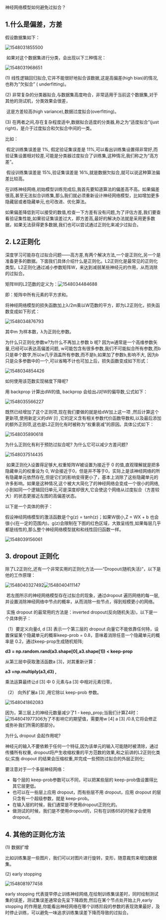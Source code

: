神经网络模型如何避免过拟合？

## 1.什么是偏差，方差

假设数据集如下：

![1548031855500](assets/1548031855500.png)

​      如果对这个数据集进行分类，会出现以下三种情况：



![1548031968651](assets/1548031968651.png)

(1)  线性逻辑回归拟合,它并不能很好地拟合该数据,这是高偏差(high bias)的情况,也称为“欠拟合” ( underfitting)。

(2) 非常复杂的分类器拟合,与数据集高度吻合，非常适用于当前这个数据集,对于其他的测试机，分类效果会很差，

​      这是方差较高(high variance),数据过度拟合(overfitting)。

(3) 在两者之间,存在复杂程度适中,数据拟合适度的分类器,称之为“适度拟合”(just right)，是介于过度拟合和欠拟合中间的一类。

比如：

​       假定训练集误差是 1%, 假定验证集误差是 11%,可以看出训练集设置得非常好,而验证集设置相对较差,可能是分类器过度拟合了训练集,这种情况,我们称之为“高方差”。

​        假设训练集误差是 15%,验证集误差是 16%,就是数据欠拟合,就可以说这种算法偏差比较高。

​       在训练神经网络,初始模型训练完成后,我首先要知道算法的偏差高不高。如果偏差很高,甚至无法拟合训练集,那么我们就必须重新设计神经网络模型，比如增加更多隐藏层或者隐藏单元,也可改进、优化算法。

​       如果偏差降低到可以接受的数值,检查一下方差有没有问题,为了评估方差,我们要查看验证集性能,如果验证集误差过大，即方差高,最好的解决办法就是采用更多数据，如果无法获得更多数据,我们也可以尝试通过正则化来减少过拟合。

## 2. L2正则化

深度学习可能存在过拟合问题——高方差,有两个解决方法,一个是正则化,另一个是准备更多的数据。下面我们具体介绍什么是正则化。L2正则化是最常见的正则化类型。L2正则化通过减小参数矩阵W，来达到减弱某些神经元的作用，从而消除的过拟合。

矩阵W的L2范数的定义为：![1548034484688](assets/1548034484688.png)

即：矩阵中所有元素的平方求和。

将神经网络模型的损失函数加上λ/2m乘以W范数的平方，即为L2正则化，损失函数变成如下形式：

![1548034876793](assets/1548034876793.png)

其中m 为样本数，λ为正则化参数。

为什么只正则化参数w?为什么不再加上参数 b 呢? 因为w通常是一个高维参数矢量,已经可以表达高偏差问题, w可能包含有很多参数,我们不可能拟合所有参数,而b只是单个数字,所以w几乎涵盖所有参数,而不是b,如果加了参数b,影响不大, 因为b只是众多参数中的一个,可以省略不计也可加上后，损失函数变成如下形式：

![1548034854426](assets/1548034854426.png)

如何使用该范数实现梯度下降呢?

用 backprop 计算出dW的值, backprop 会给出J对W的偏导数,公式如下：

![1548035566227](assets/1548035566227.png)

既然已经增加了这个正则项,现在我们要做的就是给dW加上这一项 ,然后计算这个更新项,使用新定义的dW [l] ,它的定义含有相关参数代价函数导数和,以及最后添加的额外正则项,这也是L2正则化有时被称为“权重衰减”的原因。具体公式如下：

![1548035890618](assets/1548035890618.png)

为什么正则化有利于预防过拟合呢? 为什么它可以减少方差问题?

![1548037514435](assets/1548037514435.png)

​       如果正则化λ设置得足够大,权重矩阵W被设置为接近于 0 的值,直观理解就是把多隐藏单元的权重设为 0, W会接近于0，但是并不等于0，实际上是该神经网络的所有隐藏单元依然存在,但是它们的影响变得更小了，基本上消除了这些隐藏单元的许多影响。如果是这种情况,这个被大大简化了的神经网络会变成一个很小的网络,小到如同一个逻辑回归单元,可是深度却很大,它会使这个网络从过度拟合（方差较大）的状态更接近左图的高偏差状态。

以下是一个具体的例子：

假设神经网络模型的激活函数是个g(z) = tanh(z)；如果W很小,Z = WX + b 也会很小(在一定的范围内)。g(z)会限制在下图的红色区域，大致呈线性,如果每层几乎都是线性的,那么整个神经网络模型就和和线性回归函数一样。

![1548039156061](assets/1548039156061.png)

## 3. dropout 正则化

​           除了L2正则化,还有一个非常实用的正则化方法——“Dropout(随机失活)”，以下是他的工作原理：

![1548040327492](assets/1548040327492.png)![1548040411147](assets/1548040411147.png)



​        若左图所示的神经网络模型存在过拟合的现象，通过dropout 遍历网络的每一层,并设置消除神经网络中节点的概率，从而消除一些节点，得到规模更小的网络。

​        实施 dropout 的最常用的方法是：inverted dropout(反向随机失活)，以下是一个具体例子：

（1）要定义向量d, d [3] 表示一个第三层的 dropout 向量它不能依靠任何特，设置保留某个隐藏单元的概率keep-prob = 0.8，意味着消除任意一个隐藏单元的概率是 0.2，通过keep-prop生成随机矩阵;

 **d3 = np.random.rand(a3.shape[0],a3.shape[1])** **< keep-prop**

从第三层中获取激活函数a [3]，对其重新计算：

**a3 =np.multiply(a3,d3) ,**

乘法运算最终让d [3] 中 0 元素与a [3] 中相对元素归零，

（2） 向外扩展a [3] ,用它除以 keep-prob 参数。

![1548041862083](assets/1548041862083.png)

因为，第三层上的神经元数量减少了1 - keep_prop;当我们计算Z4时：![1548041977306](assets/1548041977306.png)为了不影响它的期望值，需要用w [4] a [3] /0.8,它将会修正或弥补我们所需的那部分。

为什么 dropout 会起作用呢?

神经元的输入不要依赖于任何一个特征,因为该单元的输入可能随时被清除，通过传播所有权重, dropout将产生收缩权重的平方范数的效果,和之前讲的L2正则化类似;实施 dropout 的结果会压缩权重,并完成一些预防过拟合的外层正则化;

要注意对于一个多层神经网络：

- 每个层的 keep-prob参数可以不同，可以把某些层的 keep-prob值设置得比其它层更低。
- 也可以在一些层上应用 dropout，而有些层不用 dropout，应用 dropout 的层只含有一个超级参数，就是 keep-prob。
- 在输入层的时候，我们通常是不使用dropout正则化的。
- 做测试的时候，我们是不使用dropout的，只有在训练65的时候才会使用dropout。

## 4. 其他的正则化方法

(1) 数据扩增

比如训练集是一些图片，我们可以对图片进行旋转，变形，随意裁剪来增加数据集。

(2) early stopping

![1548081977458](assets/1548081977458.png)

early stopping 代表提早停止训练神经网络,在绘制训练集误差时，同时绘制测试集的误差，测试集误差通常会先呈下降趋势,然后在某个节点处开始上升,early stopping 的作用是,你能看出神经网络在哪个训练阶段的参数的表现效果最好，及时停止训练，可以避免一味追求训练集误差下降而导致的过拟合。

